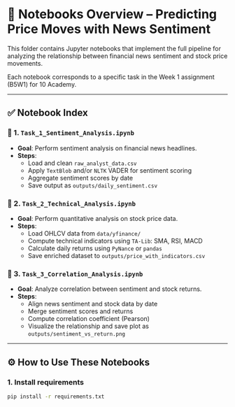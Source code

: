 # 🧪 Notebooks Overview – Predicting Price Moves with News Sentiment

This folder contains Jupyter notebooks that implement the full pipeline for analyzing the relationship between financial news sentiment and stock price movements.

Each notebook corresponds to a specific task in the Week 1 assignment (B5W1) for 10 Academy.

---

## ✅ Notebook Index

### 📘 1. `Task_1_Sentiment_Analysis.ipynb`
- **Goal**: Perform sentiment analysis on financial news headlines.
- **Steps**:
  - Load and clean `raw_analyst_data.csv`
  - Apply `TextBlob` and/or `NLTK` VADER for sentiment scoring
  - Aggregate sentiment scores by date
  - Save output as `outputs/daily_sentiment.csv`

### 📘 2. `Task_2_Technical_Analysis.ipynb`
- **Goal**: Perform quantitative analysis on stock price data.
- **Steps**:
  - Load OHLCV data from `data/yfinance/`
  - Compute technical indicators using `TA-Lib`: SMA, RSI, MACD
  - Calculate daily returns using `PyNance` or `pandas`
  - Save enriched dataset to `outputs/price_with_indicators.csv`

### 📘 3. `Task_3_Correlation_Analysis.ipynb`
- **Goal**: Analyze correlation between sentiment and stock returns.
- **Steps**:
  - Align news sentiment and stock data by date
  - Merge sentiment scores and returns
  - Compute correlation coefficient (Pearson)
  - Visualize the relationship and save plot as `outputs/sentiment_vs_return.png`

---

## ⚙️ How to Use These Notebooks

### 1. Install requirements
```bash
pip install -r requirements.txt
